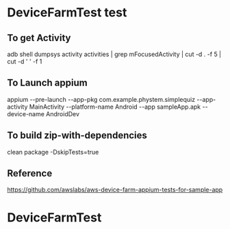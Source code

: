 # DeviceFarmTest test

## To get Activity
adb shell dumpsys activity activities | grep mFocusedActivity | cut -d . -f 5 | cut -d ' ' -f 1


## To Launch appium
appium --pre-launch --app-pkg com.example.phystem.simplequiz --app-activity MainActivity --platform-name Android --app sampleApp.apk --device-name AndroidDev


## To build zip-with-dependencies
clean package -DskipTests=true

## Reference
https://github.com/awslabs/aws-device-farm-appium-tests-for-sample-app
# DeviceFarmTest

